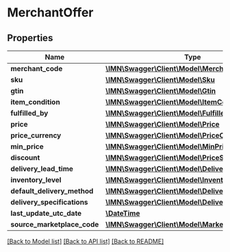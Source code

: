 # MerchantOffer

## Properties
Name | Type | Description | Notes
------------ | ------------- | ------------- | -------------
**merchant_code** | [**\IMN\Swagger\Client\Model\MerchantCode**](MerchantCode.md) |  | 
**sku** | [**\IMN\Swagger\Client\Model\Sku**](Sku.md) |  | 
**gtin** | [**\IMN\Swagger\Client\Model\Gtin**](Gtin.md) |  | 
**item_condition** | [**\IMN\Swagger\Client\Model\ItemCondition**](ItemCondition.md) |  | 
**fulfilled_by** | [**\IMN\Swagger\Client\Model\FulfilledBy**](FulfilledBy.md) |  | [optional] 
**price** | [**\IMN\Swagger\Client\Model\Price**](Price.md) |  | 
**price_currency** | [**\IMN\Swagger\Client\Model\PriceCurrency**](PriceCurrency.md) |  | 
**min_price** | [**\IMN\Swagger\Client\Model\MinPrice**](MinPrice.md) |  | [optional] 
**discount** | [**\IMN\Swagger\Client\Model\PriceSpecification**](PriceSpecification.md) |  | [optional] 
**delivery_lead_time** | [**\IMN\Swagger\Client\Model\DeliveryLeadTime**](DeliveryLeadTime.md) |  | 
**inventory_level** | [**\IMN\Swagger\Client\Model\InventoryLevel**](InventoryLevel.md) |  | 
**default_delivery_method** | [**\IMN\Swagger\Client\Model\DeliveryMethod**](DeliveryMethod.md) |  | [optional] 
**delivery_specifications** | [**\IMN\Swagger\Client\Model\DeliverySpecification[]**](DeliverySpecification.md) |  | [optional] 
**last_update_utc_date** | [**\DateTime**](\DateTime.md) |  | 
**source_marketplace_code** | [**\IMN\Swagger\Client\Model\MarketplaceCode**](MarketplaceCode.md) |  | [optional] 

[[Back to Model list]](../README.md#documentation-for-models) [[Back to API list]](../README.md#documentation-for-api-endpoints) [[Back to README]](../README.md)


